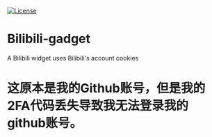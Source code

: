 [![License](https://img.shields.io/badge/License-GPLv3-blue.svg?style=flat-square)](https://www.gnu.org/licenses/gpl-3.0)
# Bilibili-gadget
A Bilibili widget uses Bilibili's account cookies

# 这原本是我的Github账号，但是我的2FA代码丢失导致我无法登录我的github账号。

